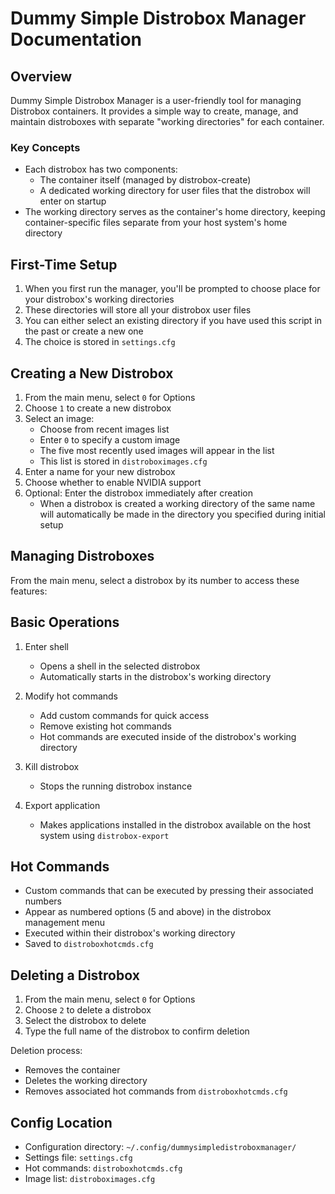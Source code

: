 # Dummy Simple Distrobox Manager Documentation

## Overview
Dummy Simple Distrobox Manager is a user-friendly tool for managing Distrobox containers. It provides a simple way to create, manage, and maintain distroboxes with separate "working directories" for each container.

### Key Concepts
- Each distrobox has two components:
  - The container itself (managed by distrobox-create)
  - A dedicated working directory for user files that the distrobox will enter on startup
- The working directory serves as the container's home directory, keeping container-specific files separate from your host system's home directory

## First-Time Setup

1. When you first run the manager, you'll be prompted to choose place for your distrobox's working directories
2. These directories will store all your distrobox user files
3. You can either select an existing directory if you have used this script in the past or create a new one
4. The choice is stored in `settings.cfg`

## Creating a New Distrobox

1. From the main menu, select `0` for Options
2. Choose `1` to create a new distrobox
3. Select an image:
   - Choose from recent images list
   - Enter `0` to specify a custom image
   - The five most recently used images will appear in the list
   - This list is stored in `distroboximages.cfg`
4. Enter a name for your new distrobox
5. Choose whether to enable NVIDIA support
6. Optional: Enter the distrobox immediately after creation
   - When a distrobox is created a working directory of the same name will automatically be made in the directory you specified during initial setup

## Managing Distroboxes

From the main menu, select a distrobox by its number to access these features:

## Basic Operations
1. Enter shell
   - Opens a shell in the selected distrobox
   - Automatically starts in the distrobox's working directory

2. Modify hot commands
   - Add custom commands for quick access
   - Remove existing hot commands
   - Hot commands are executed inside of the distrobox's working directory
   
3. Kill distrobox
   - Stops the running distrobox instance

4. Export application
   - Makes applications installed in the distrobox available on the host system using `distrobox-export`

## Hot Commands
- Custom commands that can be executed by pressing their associated numbers
- Appear as numbered options (5 and above) in the distrobox management menu
- Executed within their distrobox's working directory
- Saved to `distroboxhotcmds.cfg`

## Deleting a Distrobox

1. From the main menu, select `0` for Options
2. Choose `2` to delete a distrobox
3. Select the distrobox to delete
4. Type the full name of the distrobox to confirm deletion

Deletion process:
- Removes the container
- Deletes the working directory
- Removes associated hot commands from `distroboxhotcmds.cfg`

## Config Location

- Configuration directory: `~/.config/dummysimpledistroboxmanager/`
- Settings file: `settings.cfg`
- Hot commands: `distroboxhotcmds.cfg`
- Image list: `distroboximages.cfg`

